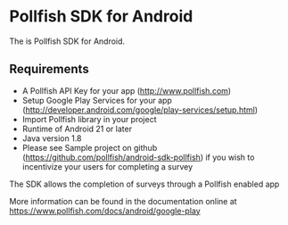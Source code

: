 # Pollfish SDK for Android

The is Pollfish SDK for Android.

## Requirements
- A Pollfish API Key for your app (http://www.pollfish.com)
- Setup Google Play Services for your app (http://developer.android.com/google/play-services/setup.html) 
- Import Pollfish library in your project
- Runtime of Android 21 or later
- Java version 1.8
- Please see Sample project on github (https://github.com/pollfish/android-sdk-pollfish) if you wish to incentivize your users for completing a survey

The SDK allows the completion of surveys through a Pollfish enabled app

More information can be found in the documentation online at https://www.pollfish.com/docs/android/google-play
